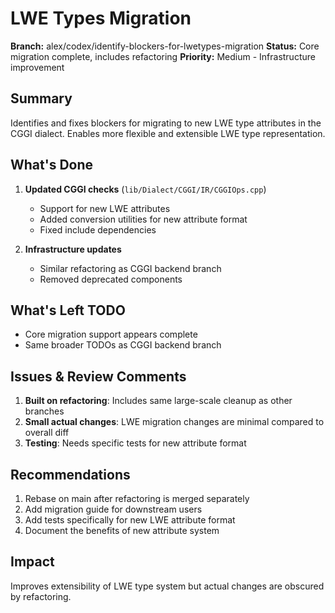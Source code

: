 # LWE Types Migration

**Branch:** alex/codex/identify-blockers-for-lwetypes-migration **Status:** Core
migration complete, includes refactoring **Priority:** Medium - Infrastructure
improvement

## Summary

Identifies and fixes blockers for migrating to new LWE type attributes in the
CGGI dialect. Enables more flexible and extensible LWE type representation.

## What's Done

1. **Updated CGGI checks** (`lib/Dialect/CGGI/IR/CGGIOps.cpp`)

   - Support for new LWE attributes
   - Added conversion utilities for new attribute format
   - Fixed include dependencies

1. **Infrastructure updates**

   - Similar refactoring as CGGI backend branch
   - Removed deprecated components

## What's Left TODO

- Core migration support appears complete
- Same broader TODOs as CGGI backend branch

## Issues & Review Comments

1. **Built on refactoring**: Includes same large-scale cleanup as other branches
1. **Small actual changes**: LWE migration changes are minimal compared to
   overall diff
1. **Testing**: Needs specific tests for new attribute format

## Recommendations

1. Rebase on main after refactoring is merged separately
1. Add migration guide for downstream users
1. Add tests specifically for new LWE attribute format
1. Document the benefits of new attribute system

## Impact

Improves extensibility of LWE type system but actual changes are obscured by
refactoring.
